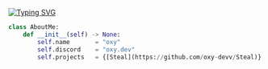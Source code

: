
[![Typing SVG](https://readme-typing-svg.demolab.com?font=Montserrat&size=25&duration=3650&pause=3000&color=F7F7F7&random=false&width=435&lines=oxy%2C+a+cool+cracker)](https://git.io/typing-svg)

```py
class AboutMe:
    def __init__(self) -> None:
        self.name       = "oxy"
        self.discord    = "oxy.dev"
        self.projects   = {[Steal](https://github.com/oxy-devv/Steal)}
```
